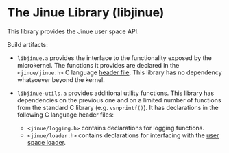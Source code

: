# The Jinue Library (libjinue)

This library provides the Jinue user space API.

Build artifacts:

* `libjinue.a` provides the interface to the functionality exposed by the
  microkernel. The functions it provides are declared in the `<jinue/jinue.h>`
  C language [header file](../../../include/). This library has no dependency
  whatsoever beyond the kernel.
* `libjinue-utils.a` provides additional utility functions. This library has
  dependencies on the previous one and on a limited number of functions from
  the standard C library (e.g. `vsnprintf()`). It has declarations in the
  following C language header files:

  * `<jinue/logging.h>` contains declarations for logging functions.
  * `<jinue/loader.h>` contains declarations for interfacing with the [user
    space loader](../../loader/).
